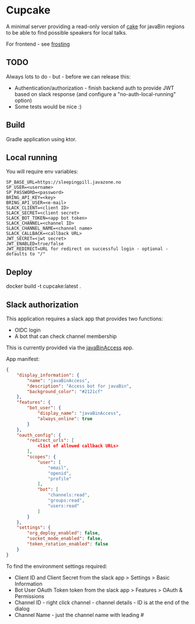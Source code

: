 # Cupcake

A minimal server providing a read-only version of [cake](https://github.com/javaBin/cake-redux) for javaBin regions to
be able to find possible speakers for local talks.

For frontend - see [frosting](https://github.com/javaBin/frosting)

## TODO

Always lots to do - but - before we can release this:

* Authentication/authorization - finish backend auth to provide JWT based on slack response (and configure a "no-auth-local-running" option)
* Some tests would be nice :)

## Build

Gradle application using ktor.

## Local running

You will require env variables:

    SP_BASE_URL=https://sleepingpill.javazone.no
    SP_USER=<username>
    SP_PASSWORD=<password>
    BRING_API_KEY=<key>
    BRING_API_USER=<e-mail>
    SLACK_CLIENT=<client ID>
    SLACK_SECRET=<client secret>
    SLACK_BOT_TOKEN=<app bot token>
    SLACK_CHANNEL=<channel ID>
    SLACK_CHANNEL_NAME=<channel name>
    SLACK_CALLBACK=<callback URL>
    JWT_SECRET=<jwt secret>
    JWT_ENABLED=true/false
    JWT_REDIRECT=URL for redirect on successful login - optional - defaults to "/"

## Deploy

docker build -t cupcake:latest .

## Slack authorization

This application requires a slack app that provides two functions:

* OIDC login
* A bot that can check channel membership

This is currently provided via the [javaBinAccess](https://api.slack.com/apps/A0817M6EQF3/general) app.

App manifest:

```json
{
    "display_information": {
        "name": "javaBinAccess",
        "description": "Access bot for javaBin",
        "background_color": "#2121cf"
    },
    "features": {
        "bot_user": {
            "display_name": "javaBinAccess",
            "always_online": true
        }
    },
    "oauth_config": {
        "redirect_urls": [
            <list of allowed callback URLs>
        ],
        "scopes": {
            "user": [
                "email",
                "openid",
                "profile"
            ],
            "bot": [
                "channels:read",
                "groups:read",
                "users:read"
            ]
        }
    },
    "settings": {
        "org_deploy_enabled": false,
        "socket_mode_enabled": false,
        "token_rotation_enabled": false
    }
}
```

To find the environment settings required:

- Client ID and Client Secret from the slack app > Settings > Basic Information
- Bot User OAuth Token token from the slack app > Features > OAuth & Permissions
- Channel ID - right click channel - channel details - ID is at the end of the dialog
- Channel Name - just the channel name with leading #
